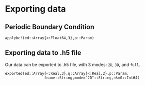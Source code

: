 # Exporting data

## Periodic Boundary Condition
```@docs
applybc!(ed::Array{<:Float64,3},p::Param)
```

## Exporting data to .h5 file

Our data can be exported to .h5 file, with 3 modes: `2D`, `3D`, and `full`. 
```@docs
exported(ed::Array{<:Real,3},η::Array{<:Real,2},p::Param,
                  fname::String,mode="2D"::String,nk=0::Int64)
```

